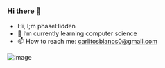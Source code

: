 ### Hi there 👋

- Hi, I;m phaseHidden
- 🌱 I’m currently learning computer science
- 📫 How to reach me: carlitosblanos0@gmail.com

![image](https://github.com/phasehidden/phaseHidden/assets/122298425/5a2b59c4-5497-4263-8b58-8321d15f7faa)




<!--
**phasehidden/phaseHidden** is a ✨ _special_ ✨ repository because its `README.md` (this file) appears on your GitHub profile.

Here are some ideas to get you started:




-->
